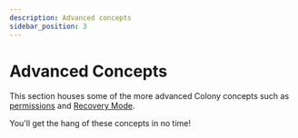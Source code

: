 ```yaml
---
description: Advanced concepts
sidebar_position: 3
---
```


# Advanced Concepts

This section houses some of the more advanced Colony concepts such as [permissions](permissions.md) and [Recovery Mode](recovery-mode.md).

You'll get the hang of these concepts in no time!
